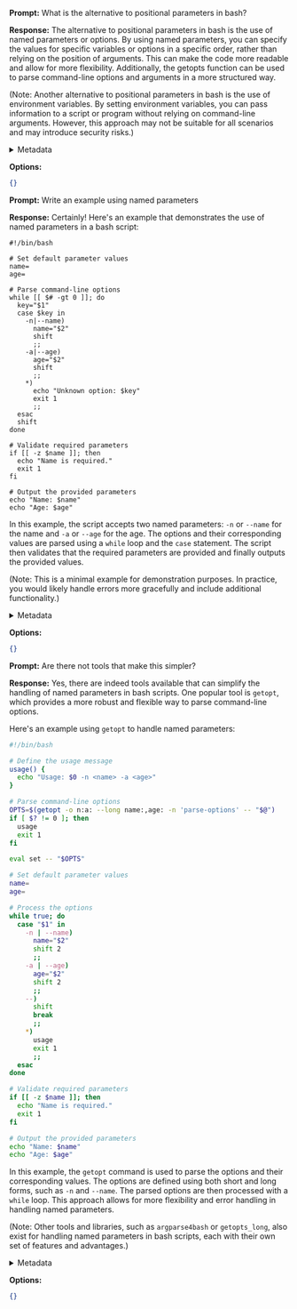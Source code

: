 **Prompt:**
What is the alternative to positional parameters in bash?

**Response:**
The alternative to positional parameters in bash is the use of named parameters or options. By using named parameters, you can specify the values for specific variables or options in a specific order, rather than relying on the position of arguments. This can make the code more readable and allow for more flexibility. Additionally, the getopts function can be used to parse command-line options and arguments in a more structured way.

(Note: Another alternative to positional parameters in bash is the use of environment variables. By setting environment variables, you can pass information to a script or program without relying on command-line arguments. However, this approach may not be suitable for all scenarios and may introduce security risks.)

<details><summary>Metadata</summary>

- Duration: 7190 ms
- Datetime: 2023-09-13T09:13:54.136617
- Model: gpt-3.5-turbo-0613

</details>

**Options:**
```json
{}
```

**Prompt:**
Write an example using named parameters

**Response:**
Certainly! Here's an example that demonstrates the use of named parameters in a bash script:

```
#!/bin/bash

# Set default parameter values
name=
age=

# Parse command-line options
while [[ $# -gt 0 ]]; do
  key="$1"
  case $key in
    -n|--name)
      name="$2"
      shift
      ;;
    -a|--age)
      age="$2"
      shift
      ;;
    *)
      echo "Unknown option: $key"
      exit 1
      ;;
  esac
  shift
done

# Validate required parameters
if [[ -z $name ]]; then
  echo "Name is required."
  exit 1
fi

# Output the provided parameters
echo "Name: $name"
echo "Age: $age"
```

In this example, the script accepts two named parameters: `-n` or `--name` for the name and `-a` or `--age` for the age. The options and their corresponding values are parsed using a `while` loop and the `case` statement. The script then validates that the required parameters are provided and finally outputs the provided values.

(Note: This is a minimal example for demonstration purposes. In practice, you would likely handle errors more gracefully and include additional functionality.)

<details><summary>Metadata</summary>

- Duration: 13165 ms
- Datetime: 2023-09-13T09:14:27.032100
- Model: gpt-3.5-turbo-0613

</details>

**Options:**
```json
{}
```

**Prompt:**
Are there not tools that make this simpler?

**Response:**
Yes, there are indeed tools available that can simplify the handling of named parameters in bash scripts. One popular tool is `getopt`, which provides a more robust and flexible way to parse command-line options.

Here's an example using `getopt` to handle named parameters:

```bash
#!/bin/bash

# Define the usage message
usage() {
  echo "Usage: $0 -n <name> -a <age>"
}

# Parse command-line options
OPTS=$(getopt -o n:a: --long name:,age: -n 'parse-options' -- "$@")
if [ $? != 0 ]; then
  usage
  exit 1
fi

eval set -- "$OPTS"

# Set default parameter values
name=
age=

# Process the options
while true; do
  case "$1" in
    -n | --name)
      name="$2"
      shift 2
      ;;
    -a | --age)
      age="$2"
      shift 2
      ;;
    --)
      shift
      break
      ;;
    *)
      usage
      exit 1
      ;;
  esac
done

# Validate required parameters
if [[ -z $name ]]; then
  echo "Name is required."
  exit 1
fi

# Output the provided parameters
echo "Name: $name"
echo "Age: $age"
```

In this example, the `getopt` command is used to parse the options and their corresponding values. The options are defined using both short and long forms, such as `-n` and `--name`. The parsed options are then processed with a `while` loop. This approach allows for more flexibility and error handling in handling named parameters.

(Note: Other tools and libraries, such as `argparse4bash` or `getopts_long`, also exist for handling named parameters in bash scripts, each with their own set of features and advantages.)

<details><summary>Metadata</summary>

- Duration: 20199 ms
- Datetime: 2023-09-13T09:15:23.373710
- Model: gpt-3.5-turbo-0613

</details>

**Options:**
```json
{}
```

